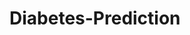 # Diabetes-Prediction





























































































































































